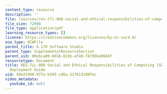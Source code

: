 ```yaml
---
content_type: resource
description: ''
file: /courses/res-tll-008-social-and-ethical-responsibilities-of-computing-serc/49e25498977ab345cd6a217613190fec_MITRESTLL-008F21-6170deployment.pdf
file_size: 72998
file_type: application/pdf
learning_resource_types: []
license: https://creativecommons.org/licenses/by-nc-sa/4.0/
ocw_type: OCWFile
parent_title: 6.170 Software Studio
parent_type: SupplementalResourceSection
parent_uid: 00ebca89-0d18-832b-af40-78795ba0684f
resourcetype: Document
title: RES.TLL-008 Social and Ethical Responsibilities of Computing (SERC), 6.170
  Deployment Guide
uid: 49e25498-977a-b345-cd6a-217613190fec
video_metadata:
  youtube_id: null
---
```

